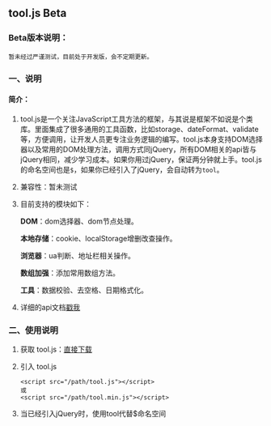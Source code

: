 ## tool.js Beta

### Beta版本说明：

    暂未经过严谨测试，目前处于开发版，会不定期更新。

### 一、说明

#### 简介：

1. tool.js是一个关注JavaScript工具方法的框架，与其说是框架不如说是个类库。里面集成了很多通用的工具函数，比如storage、dateFormat、validate等，方便调用，让开发人员更专注业务逻辑的编写。tool.js本身支持DOM选择器以及常用的DOM处理方法，调用方式同jQuery，所有DOM相关的api皆与jQuery相同，减少学习成本。如果你用过jQuery，保证两分钟就上手。tool.js的命名空间也是`$`，如果你已经引入了jQuery，会自动转为`tool`。

2. 兼容性：暂未测试

3. 目前支持的模块如下：  

    **DOM**：dom选择器、dom节点处理。
    	
    **本地存储**：cookie、localStorage增删改查操作。
    
    **浏览器**：ua判断、地址栏相关操作。
    
    **数组加强**：添加常用数组方法。
    
    **工具**：数据校验、去空格、日期格式化。
    
4. 详细的api文档[戳我](https://github.com/DreamOn324/tool/out/index.html)
### 二、使用说明

1. 获取 tool.js：[直接下载](https://github.com/DreamOn324/tool/archive/v0.1.zip)

2. 引入 tool.js  
    ```
    <script src="/path/tool.js"></script>  
    或  
    <script src="/path/tool.min.js"></script>
    ```    
    
3. 当已经引入jQuery时，使用tool代替$命名空间
    
    
    
    
      
      
      
      
